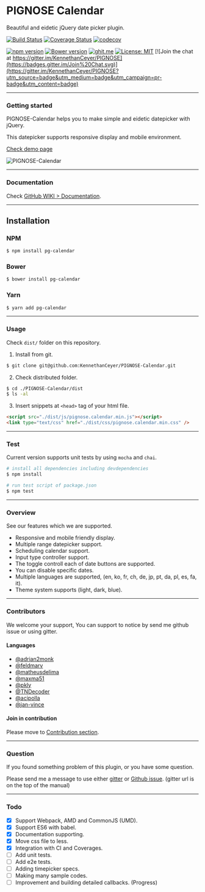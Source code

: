 # PIGNOSE Calendar

Beautiful and eidetic jQuery date picker plugin.

[![Build Status](https://travis-ci.org/KennethanCeyer/pg-calendar.svg?branch=master)](https://travis-ci.org/KennethanCeyer/pg-calendar) [![Coverage Status](https://coveralls.io/repos/github/KennethanCeyer/pg-calendar/badge.svg?branch=master)](https://coveralls.io/github/KennethanCeyer/pg-calendar?branch=master) [![codecov](https://codecov.io/gh/KennethanCeyer/pg-calendar/branch/master/graph/badge.svg)](https://codecov.io/gh/KennethanCeyer/pg-calendar)

[![npm version](https://badge.fury.io/js/pg-calendar.svg)](https://badge.fury.io/js/pg-calendar) [![Bower version](https://badge.fury.io/bo/pg-calendar.svg)](https://badge.fury.io/bo/pg-calendar) [![ghit.me](https://ghit.me/badge.svg?repo=KennethanCeyer/PIGNOSE-Calendar)](https://ghit.me/repo/KennethanCeyer/PIGNOSE-Calendar) [![License: MIT](https://img.shields.io/badge/License-MIT-yellow.svg)](https://opensource.org/licenses/MIT) [![Join the chat at https://gitter.im/KennethanCeyer/PIGNOSE](https://badges.gitter.im/Join%20Chat.svg)](https://gitter.im/KennethanCeyer/PIGNOSE?utm_source=badge&utm_medium=badge&utm_campaign=pr-badge&utm_content=badge)

----

### Getting started

PIGNOSE-Calendar helps you to make simple and eidetic datepicker with jQuery.

This datepicker supports responsive display and mobile environment.

[Check demo page](http://www.pigno.se/barn/PIGNOSE-Calendar)

![PIGNOSE-Calendar](http://www.pigno.se/barn/PIGNOSE-Calendar/demo/img/screenshot_main.png?t=201701170854)

----

### Documentation

Check [GitHub WIKI > Documentation](https://github.com/KennethanCeyer/pg-calendar/wiki/Documentation).

----

## Installation

### NPM

```bash
$ npm install pg-calendar
```

### Bower

```bash
$ bower install pg-calendar
```

### Yarn

```bash
$ yarn add pg-calendar
```

----

### Usage

Check `dist/` folder on this repository.

1. Install from git.

 ```bash
$ git clone git@github.com:KennethanCeyer/PIGNOSE-Calendar.git
```

2. Check distributed folder.

 ```bash
 $ cd ./PIGNOSE-Calendar/dist
 $ ls -al
```

3. Insert snippets at `<head>` tag of your html file.

 ```html
<script src="./dist/js/pignose.calendar.min.js"></script>
<link type="text/css" href="./dist/css/pignose.calendar.min.css" />
```

----

### Test

Current version supports unit tests by using `mocha` and `chai`.

```bash
# install all dependencies including devdependencies
$ npm install

# run test script of package.json
$ npm test
```

----

### Overview

See our features which we are supported.

- Responsive and mobile friendly display.
- Multiple range datepicker support.
- Scheduling calendar support.
- Input type controller support.
- The toggle controll each of date buttons are supported.
- You can disable specific dates.
- Multiple languages are supported, (en, ko, fr, ch, de, jp, pt, da, pl, es, fa, it).
- Theme system supports (light, dark, blue).

----

### Contributors

We welcome your support, You can support to notice by send me github issue or using gitter.

#### Languages

- [@adrian2monk](https://www.github.com/adrian2monk)
- [@feldmarv](https://www.github.com/feldmarv)
- [@matheusdelima](https://www.github.com/matheusdelima)
- [@maxma51](https://www.github.com/maxma51)
- [@pkly](https://www.github.com/pkly)
- [@TNDecoder](https://www.github.com/TNDecoder)
- [@acipolla](https://www.github.com/acipolla)
- [@jan-vince](https://github.com/jan-vince)

#### Join in contribution

Please move to [Contribution section](https://github.com/KennethanCeyer/PIGNOSE-Calendar/wiki/Contribution).

----

### Question

If you found something problem of this plugin, or you have some question.

Please send me a message to use either [gitter](https://gitter.im/KennethanCeyer/PIGNOSE) or [Github issue](https://github.com/KennethanCeyer/PIGNOSE-Calendar/issues). (gitter url is on the top of the manual)

----

### Todo



- [x] Support Webpack, AMD and CommonJS (UMD).
- [x] Support ES6 with babel.
- [x] Documentation supporting.
- [x] Move css file to less.
- [x] Integration with CI and Coverages.
- [ ] Add unit tests.
- [ ] Add e2e tests.
- [ ] Adding timepicker specs.
- [ ] Making many sample codes.
- [ ] Improvement and building detailed callbacks. (Progress)
